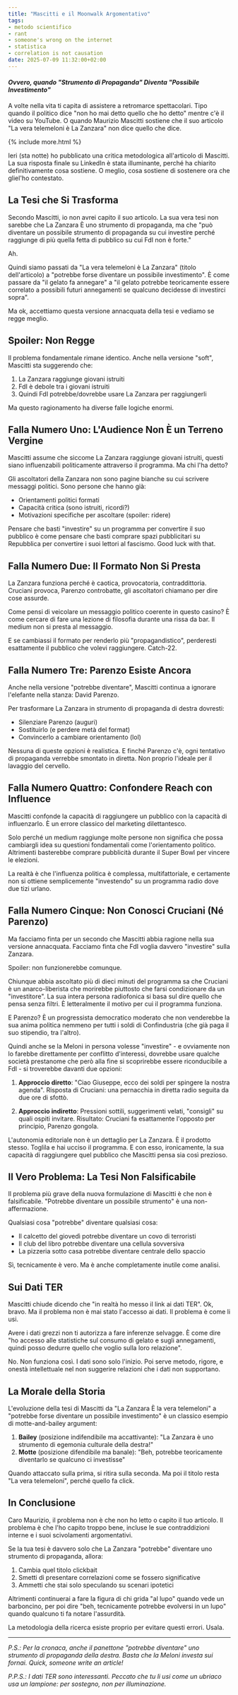 ```yaml
---
title: "Mascitti e il Moonwalk Argomentativo"
tags:
- metodo scientifico
- rant
- someone's wrong on the internet
- statistica
- correlation is not causation
date: 2025-07-09 11:32:00+02:00
---
```


#### _Ovvero, quando "Strumento di Propaganda" Diventa "Possibile Investimento"_

A volte nella vita ti capita di assistere a retromarce spettacolari. Tipo quando il politico dice "non ho mai detto quello che ho detto" mentre c'è il video su YouTube. O quando Maurizio Mascitti sostiene che il suo articolo "La vera telemeloni è La Zanzara" non dice quello che dice.

{% include more.html %}

Ieri (sta notte) ho pubblicato una critica metodologica all'articolo di Mascitti. La sua risposta finale su LinkedIn è stata illuminante, perché ha chiarito definitivamente cosa sostiene. O meglio, cosa sostiene di sostenere ora che gliel'ho contestato.

## La Tesi che Si Trasforma

Secondo Mascitti, io non avrei capito il suo articolo. La sua vera tesi non sarebbe che La Zanzara È uno strumento di propaganda, ma che "può diventare un possibile strumento di propaganda su cui investire perché raggiunge di più quella fetta di pubblico su cui FdI non è forte."

Ah. 

Quindi siamo passati da "La vera telemeloni è La Zanzara" (titolo dell'articolo) a "potrebbe forse diventare un possibile investimento". È come passare da "il gelato fa annegare" a "il gelato potrebbe teoricamente essere correlato a possibili futuri annegamenti se qualcuno decidesse di investirci sopra".

Ma ok, accettiamo questa versione annacquata della tesi e vediamo se regge meglio.

## Spoiler: Non Regge

Il problema fondamentale rimane identico. Anche nella versione "soft", Mascitti sta suggerendo che:

1. La Zanzara raggiunge giovani istruiti
2. FdI è debole tra i giovani istruiti
3. Quindi FdI potrebbe/dovrebbe usare La Zanzara per raggiungerli

Ma questo ragionamento ha diverse falle logiche enormi.

## Falla Numero Uno: L'Audience Non È un Terreno Vergine

Mascitti assume che siccome La Zanzara raggiunge giovani istruiti, questi siano influenzabili politicamente attraverso il programma. Ma chi l'ha detto?

Gli ascoltatori della Zanzara non sono pagine bianche su cui scrivere messaggi politici. Sono persone che hanno già:
- Orientamenti politici formati
- Capacità critica (sono istruiti, ricordi?)
- Motivazioni specifiche per ascoltare (spoiler: ridere)

Pensare che basti "investire" su un programma per convertire il suo pubblico è come pensare che basti comprare spazi pubblicitari su Repubblica per convertire i suoi lettori al fascismo. Good luck with that.

## Falla Numero Due: Il Formato Non Si Presta

La Zanzara funziona perché è caotica, provocatoria, contraddittoria. Cruciani provoca, Parenzo controbatte, gli ascoltatori chiamano per dire cose assurde. 

Come pensi di veicolare un messaggio politico coerente in questo casino? È come cercare di fare una lezione di filosofia durante una rissa da bar. Il medium non si presta al messaggio.

E se cambiassi il formato per renderlo più "propagandistico", perderesti esattamente il pubblico che volevi raggiungere. Catch-22.

## Falla Numero Tre: Parenzo Esiste Ancora

Anche nella versione "potrebbe diventare", Mascitti continua a ignorare l'elefante nella stanza: David Parenzo. 

Per trasformare La Zanzara in strumento di propaganda di destra dovresti:
- Silenziare Parenzo (auguri)
- Sostituirlo (e perdere metà del format)
- Convincerlo a cambiare orientamento (lol)

Nessuna di queste opzioni è realistica. E finché Parenzo c'è, ogni tentativo di propaganda verrebbe smontato in diretta. Non proprio l'ideale per il lavaggio del cervello.

## Falla Numero Quattro: Confondere Reach con Influence

Mascitti confonde la capacità di raggiungere un pubblico con la capacità di influenzarlo. È un errore classico del marketing dilettantesco.

Solo perché un medium raggiunge molte persone non significa che possa cambiargli idea su questioni fondamentali come l'orientamento politico. Altrimenti basterebbe comprare pubblicità durante il Super Bowl per vincere le elezioni.

La realtà è che l'influenza politica è complessa, multifattoriale, e certamente non si ottiene semplicemente "investendo" su un programma radio dove due tizi urlano.

## Falla Numero Cinque: Non Conosci Cruciani (Né Parenzo)

Ma facciamo finta per un secondo che Mascitti abbia ragione nella sua versione annacquata. Facciamo finta che FdI voglia davvero "investire" sulla Zanzara. 

Spoiler: non funzionerebbe comunque.

Chiunque abbia ascoltato più di dieci minuti del programma sa che Cruciani è un anarco-liberista che morirebbe piuttosto che farsi condizionare da un "investitore". La sua intera persona radiofonica si basa sul dire quello che pensa senza filtri. È letteralmente il motivo per cui il programma funziona.

E Parenzo? È un progressista democratico moderato che non venderebbe la sua anima politica nemmeno per tutti i soldi di Confindustria (che già paga il suo stipendio, tra l'altro).

Quindi anche se la Meloni in persona volesse "investire" - e ovviamente non lo farebbe direttamente per conflitto d'interessi, dovrebbe usare qualche società prestanome che però alla fine si scoprirebbe essere riconducibile a FdI - si troverebbe davanti due opzioni:

1. **Approccio diretto**: "Ciao Giuseppe, ecco dei soldi per spingere la nostra agenda". Risposta di Cruciani: una pernacchia in diretta radio seguita da due ore di sfottò.

2. **Approccio indiretto**: Pressioni sottili, suggerimenti velati, "consigli" su quali ospiti invitare. Risultato: Cruciani fa esattamente l'opposto per principio, Parenzo gongola.

L'autonomia editoriale non è un dettaglio per La Zanzara. È il prodotto stesso. Toglila e hai ucciso il programma. E con esso, ironicamente, la sua capacità di raggiungere quel pubblico che Mascitti pensa sia così prezioso.

## Il Vero Problema: La Tesi Non Falsificabile

Il problema più grave della nuova formulazione di Mascitti è che non è falsificabile. "Potrebbe diventare un possibile strumento" è una non-affermazione.

Qualsiasi cosa "potrebbe" diventare qualsiasi cosa:
- Il calcetto del giovedì potrebbe diventare un covo di terroristi
- Il club del libro potrebbe diventare una cellula sovversiva
- La pizzeria sotto casa potrebbe diventare centrale dello spaccio

Sì, tecnicamente è vero. Ma è anche completamente inutile come analisi.

## Sui Dati TER

Mascitti chiude dicendo che "in realtà ho messo il link ai dati TER". Ok, bravo. Ma il problema non è mai stato l'accesso ai dati. Il problema è come li usi.

Avere i dati grezzi non ti autorizza a fare inferenze selvagge. È come dire "ho accesso alle statistiche sul consumo di gelato e sugli annegamenti, quindi posso dedurre quello che voglio sulla loro relazione".

No. Non funziona così. I dati sono solo l'inizio. Poi serve metodo, rigore, e onestà intellettuale nel non suggerire relazioni che i dati non supportano.

## La Morale della Storia

L'evoluzione della tesi di Mascitti da "La Zanzara È la vera telemeloni" a "potrebbe forse diventare un possibile investimento" è un classico esempio di motte-and-bailey argument:

1. **Bailey** (posizione indifendibile ma accattivante): "La Zanzara è uno strumento di egemonia culturale della destra!"
2. **Motte** (posizione difendibile ma banale): "Beh, potrebbe teoricamente diventarlo se qualcuno ci investisse"

Quando attaccato sulla prima, si ritira sulla seconda. Ma poi il titolo resta "La vera telemeloni", perché quello fa click.

## In Conclusione

Caro Maurizio, il problema non è che non ho letto o capito il tuo articolo. Il problema è che l'ho capito troppo bene, incluse le sue contraddizioni interne e i suoi scivolamenti argomentativi.

Se la tua tesi è davvero solo che La Zanzara "potrebbe" diventare uno strumento di propaganda, allora:
1. Cambia quel titolo clickbait
2. Smetti di presentare correlazioni come se fossero significative
3. Ammetti che stai solo speculando su scenari ipotetici

Altrimenti continuerai a fare la figura di chi grida "al lupo" quando vede un barboncino, per poi dire "beh, tecnicamente potrebbe evolversi in un lupo" quando qualcuno ti fa notare l'assurdità.

La metodologia della ricerca esiste proprio per evitare questi errori. Usala.

---

*P.S.: Per la cronaca, anche il panettone "potrebbe diventare" uno strumento di propaganda della destra. Basta che la Meloni investa sui fornai. Quick, someone write an article!*

*P.P.S.: I dati TER sono interessanti. Peccato che tu li usi come un ubriaco usa un lampione: per sostegno, non per illuminazione.*

